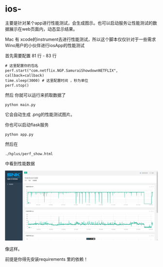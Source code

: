 # ios-
主要是针对某个app进行性能测试，会生成图示。也可以启动服务让性能测试的数据展示在web页面内，动态显示结果。

Mac 有 xcode的instrument去进行性能测试，所以这个脚本仅仅针对于一些需求Wino用户的小伙伴进行iosApp的性能测试

首先需要配置 81 行 - 83 行
    
    # 这里配置你的包名
    perf.start("com.netflix.NGP.SamuraiShowdownNETFLIX", callback=callback)
    time.sleep(3000) # 这里配置时间 ，秒为单位
    perf.stop()

然后 你就可以运行来抓取数据了

    python main.py

它会自动生成 .png的性能测试图片。

你也可以启动flask服务

    python app.py   

然后在 
    
    ./hplus/perf_show.html 
中看到性能数据

![img.png](img.png)

像这样。

前提是你得先安装requirements 里的依赖！